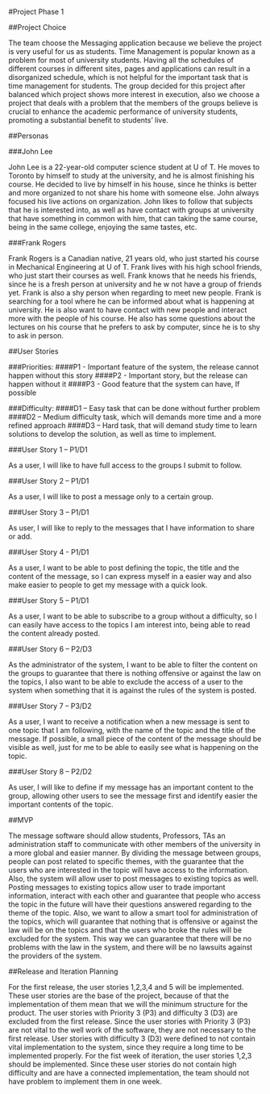 #Project Phase 1

##Project Choice

The team choose the Messaging application because we believe the project is very useful for us as students. Time Management is popular known as a problem for most of university students. Having all the schedules of different courses in different sites, pages and applications can result in a disorganized schedule, which is not helpful for the important task that is time management for students. The group decided for this project after balanced which project shows more interest in execution, also we choose a project that deals with a problem that the members of the groups believe is crucial to enhance the academic performance of university students, promoting a substantial benefit to students’ live.

##Personas

###John Lee

John Lee is a 22-year-old computer science student at U of T. He moves to Toronto by himself to study at the university, and he is almost finishing his course. He decided to live by himself in his house, since he thinks is better and more organized to not share his home with someone else. John always focused his live actions on organization.
	John likes to follow that subjects that he is interested into, as well as have contact with groups at university that have something in common with him, that can taking the same course, being in the same college, enjoying the same tastes, etc.


###Frank Rogers

Frank Rogers is a Canadian native, 21 years old, who just started his course in Mechanical Engineering at U of T. Frank lives with his high school friends, who just start their courses as well. Frank knows that he needs his friends, since he is a fresh person at university and he w not have a group of friends yet. Frank is also a shy person when regarding to meet new people.
Frank is searching for a tool where he can be informed about what is happening at university. He is also want to have contact with new people and interact more with the people of his course. He also has some questions about the lectures on his course that he prefers to ask by computer, since he is to shy to ask in person.



##User Stories

###Priorities:
####P1 - Important feature of the system, the release cannot happen without this story
####P2 - Important story, but the release can happen without it
####P3 - Good feature that the system can have, If possible

###Difficulty:
####D1 – Easy task that can be done without further problem
####D2 – Medium difficulty task, which will demands more time and a more refined approach
####D3 – Hard task, that will demand study time to learn solutions to develop the solution, as well as time to implement.


###User Story 1 – P1/D1

As a user, I will like to have full access to the groups I submit to follow.

###User Story 2 – P1/D1

As a user, I will like to post a message only to a certain group.

###User Story 3 – P1/D1

As user, I will like to reply to the messages that I have information to share or add.

###User Story 4 - P1/D1

As a user, I want to be able to post defining the topic, the title and the content of the message, so I can express myself in a easier way and also make easier to people to get my message with a quick look.

###User Story 5 – P1/D1

As a user, I want to be able to subscribe to a group without a difficulty, so I can easily have access to the topics I am interest into, being able to read the content already posted. 

###User Story 6 – P2/D3

As the administrator of the system, I want to be able to filter the content on the groups to guarantee that there is nothing offensive or against the law on the topics, I also want to be able to exclude the access of a user to the system when something that it is against the rules of the system is posted.

###User Story 7 – P3/D2

As a user, I want to receive a notification when a new message is sent to one topic that I am following, with the name of the topic and the title of the message. If possible, a small piece of the content of the message should be visible as well, just for me to be able to easily see what is happening on the topic.

###User Story 8 – P2/D2

As user, I will like to define if my message has an important content to the group, allowing other users to see the message first and identify easier the important contents of the topic.


##MVP

The message software should allow students, Professors, TAs an administration staff to communicate with other members of the university in a more global and easier manner. By dividing the message between groups, people can post related to specific themes, with the guarantee that the users who are interested in the topic will have access to the information. 
Also, the system will allow user to post messages to existing topics as well. Posting messages to existing topics allow user to trade important information, interact with each other and guarantee that people who access the topic in the future will have their questions answered regarding to the theme of the topic. 
Also, we want to allow a smart tool for administration of the topics, which will guarantee that nothing that is offensive or against the law will be on the topics and that the users who broke the rules will be excluded for the system. This way we can guarantee that there will be no problems with the law in the system, and there will be no lawsuits against the providers of the system.
	
##Release and Iteration Planning

For the first release, the user stories 1,2,3,4 and 5 will be implemented. These user stories are the base of the project, because of that the implementation of them mean that we will the minimum structure for the product.
	The user stories with Priority 3 (P3) and difficulty 3 (D3) are excluded from the first release. Since the user stories with Priority 3 (P3) are not vital to the well work of the software, they are not necessary to the first release. User stories with difficulty 3 (D3) were defined to not contain vital implementation to the system, since they require a long time to be implemented properly.
	For the fist week of iteration, the user stories 1,2,3 should be implemented. Since these user stories do not contain high difficulty and are have a connected implementation, the team should not have problem to implement them in one week.

